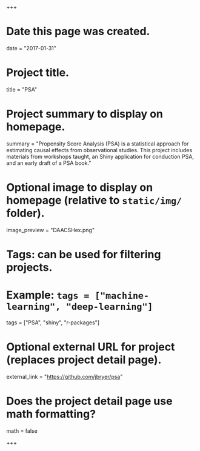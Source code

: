 +++
# Date this page was created.
date = "2017-01-31"

# Project title.
title = "PSA"

# Project summary to display on homepage.
summary = "Propensity Score Analysis (PSA) is a statistical approach for estimating causal effects from observational studies. This project includes materials from workshops taught, an Shiny application for conduction PSA, and an early draft of a PSA book."

# Optional image to display on homepage (relative to `static/img/` folder).
image_preview = "DAACSHex.png"

# Tags: can be used for filtering projects.
# Example: `tags = ["machine-learning", "deep-learning"]`
tags = ["PSA", "shiny", "r-packages"]

# Optional external URL for project (replaces project detail page).
external_link = "https://github.com/jbryer/psa"

# Does the project detail page use math formatting?
math = false

+++

